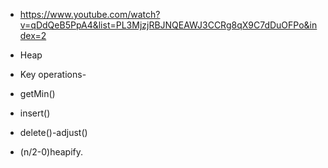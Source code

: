 - https://www.youtube.com/watch?v=qDdQeB5PpA4&list=PL3MjzjRBJNQEAWJ3CCRg8qX9C7dDuOFPo&index=2

- Heap
- Key operations-
- getMin()
- insert()
- delete()-adjust()
- (n/2-0)heapify.
